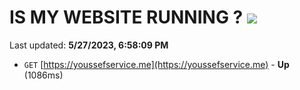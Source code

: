# IS MY WEBSITE RUNNING ? [![](https://img.shields.io/static/v1?label=Sponsor&message=%E2%9D%A4&logo=GitHub&color=%23fe8e86)](https://github.com/sponsors/<username>)

Last updated: **5/27/2023, 6:58:09 PM**

- `GET` [https://youssefservice.me](https://youssefservice.me) - **Up** (1086ms)
